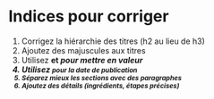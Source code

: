 # Indices pour corriger

1. Corrigez la hiérarchie des titres (h2 au lieu de h3)
2. Ajoutez des majuscules aux titres
3. Utilisez <strong> et <em> pour mettre en valeur
4. Utilisez <small> pour la date de publication
5. Séparez mieux les sections avec des paragraphes
6. Ajoutez des détails (ingrédients, étapes précises)